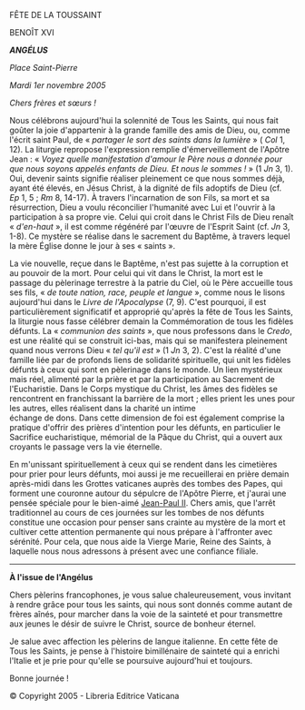 FÊTE DE LA TOUSSAINT

BENOÎT XVI

***ANGÉLUS***

*Place Saint-Pierre*

*Mardi 1er novembre 2005*

*Chers frères et sœurs !*

Nous célébrons aujourd'hui la solennité de Tous les Saints, qui nous fait goûter la joie d'appartenir à la grande famille des amis de Dieu, ou, comme l'écrit saint Paul, de « *partager le sort des saints dans la lumière* » ( *Col* 1, 12). La liturgie repropose l'expression remplie d'émerveillement de l'Apôtre Jean : « *Voyez quelle manifestation d'amour le Père nous a donnée pour que nous soyons appelés enfants de Dieu. Et nous le sommes !* » (1 *Jn* 3, 1). Oui, devenir saints signifie réaliser pleinement ce que nous sommes déjà, ayant été élevés, en Jésus Christ, à la dignité de fils adoptifs de Dieu (cf. *Ep* 1, 5 ; *Rm* 8, 14-17). À travers l'incarnation de son Fils, sa mort et sa résurrection, Dieu a voulu réconcilier l'humanité avec Lui et l'ouvrir à la participation à sa propre vie. Celui qui croit dans le Christ Fils de Dieu renaît « *d'en-haut* », il est comme régénéré par l'œuvre de l'Esprit Saint (cf. *Jn* 3, 1-8). Ce mystère se réalise dans le sacrement du Baptême, à travers lequel la mère Église donne le jour à ses « saints ».

La vie nouvelle, reçue dans le Baptême, n'est pas sujette à la corruption et au pouvoir de la mort. Pour celui qui vit dans le Christ, la mort est le passage du pèlerinage terrestre à la patrie du Ciel, où le Père accueille tous ses fils, « *de toute nation, race, peuple et langue* », comme nous le lisons aujourd'hui dans le *Livre de l'Apocalypse* (7, 9). C'est pourquoi, il est particulièrement significatif et approprié qu'après la fête de Tous les Saints, la liturgie nous fasse célébrer demain la Commémoration de tous les fidèles défunts. La « *communion des saints* », que nous professons dans le *Credo*, est une réalité qui se construit ici-bas, mais qui se manifestera pleinement quand nous verrons Dieu « *tel qu'il est* » (1 *Jn* 3, 2). C'est la réalité d'une famille liée par de profonds liens de solidarité spirituelle, qui unit les fidèles défunts à ceux qui sont en pèlerinage dans le monde. Un lien mystérieux mais réel, alimenté par la prière et par la participation au Sacrement de l'Eucharistie. Dans le Corps mystique du Christ, les âmes des fidèles se rencontrent en franchissant la barrière de la mort ; elles prient les unes pour les autres, elles réalisent dans la charité un intime échange de dons. Dans cette dimension de foi est également comprise la pratique d'offrir des prières d'intention pour les défunts, en particulier le Sacrifice eucharistique, mémorial de la Pâque du Christ, qui a ouvert aux croyants le passage vers la vie éternelle.

En m'unissant spirituellement à ceux qui se rendent dans les cimetières pour prier pour leurs défunts, moi aussi je me recueillerai en prière demain après-midi dans les Grottes vaticanes auprès des tombes des Papes, qui forment une couronne autour du sépulcre de l'Apôtre Pierre, et j'aurai une pensée spéciale pour le bien-aimé [Jean-Paul II](http://w2.vatican.va/content/john-paul-ii/fr.html). Chers amis, que l'arrêt traditionnel au cours de ces journées sur les tombes de nos défunts constitue une occasion pour penser sans crainte au mystère de la mort et cultiver cette attention permanente qui nous prépare à l'affronter avec sérénité. Pour cela, que nous aide la Vierge Marie, Reine des Saints, à laquelle nous nous adressons à présent avec une confiance filiale.

* * *

**À l'issue de l'Angélus**

Chers pèlerins francophones, je vous salue chaleureusement, vous invitant à rendre grâce pour tous les saints, qui nous sont donnés comme autant de frères aînés, pour marcher dans la voie de la sainteté et pour transmettre aux jeunes le désir de suivre le Christ, source de bonheur éternel.

Je salue avec affection les pèlerins de langue italienne. En cette fête de Tous les Saints, je pense à l'histoire bimillénaire de sainteté qui a enrichi l'Italie et je prie pour qu'elle se poursuive aujourd'hui et toujours.

Bonne journée !

© Copyright 2005 - Libreria Editrice Vaticana